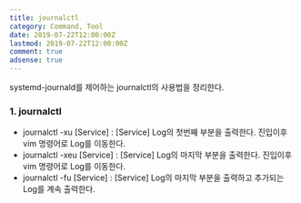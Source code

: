 ```yaml
---
title: journalctl
category: Command, Tool
date: 2019-07-22T12:00:00Z
lastmod: 2019-07-22T12:00:00Z
comment: true
adsense: true
---
```


systemd-journald를 제어하는 journalctl의 사용법을 정리한다.

### 1. journalctl

* journalctl -xu [Service] : [Service] Log의 첫번째 부분을 출력한다. 진입이후 vim 명령어로 Log를 이동한다.
* journalctl -xeu [Service] : [Service] Log의 마지막 부분을 출력한다. 진입이후 vim 명령어로 Log를 이동한다.
* journalctl -fu [Service] : [Service] Log의 마지막 부분을 출력하고 추가되는 Log를 계속 출력한다.
